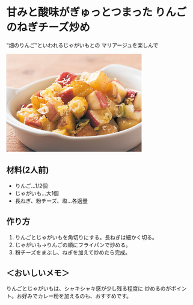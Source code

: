 # 甘みと酸味がぎゅっとつまった りんごのねぎチーズ炒め

“畑のりんご”といわれるじゃがいもとの
マリアージュを楽しんで

![りんごのねぎチーズ炒め](/img/recipe_img_007.jpg)

## 材料(2人前)

* りんご…1/2個
* じゃがいも…大1個
* 長ねぎ、粉チーズ、塩…各適量

## 作り方

1. りんごとじゃがいもを角切りにする。長ねぎは細かく切る。
2. じゃがいも→りんごの順にフライパンで炒める。
3. 粉チーズをまぶし、ねぎを加えて炒めたら完成。

## ＜おいしいメモ＞

りんごとじゃがいもは、シャキシャキ感が少し残る程度に 炒めるのがポイント。お好みでカレー粉を加えるのも、おすすめです。
